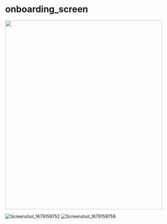 # onboarding_screen
<img src="https://user-images.githubusercontent.com/115135886/226122736-f14cb741-1cf8-4919-b767-6008c9c84827.png" width="500" height="600">


![Screenshot_1679159752](https://user-images.githubusercontent.com/115135886/226122738-77878df5-5f5d-4fc6-a593-5d35310aa92e.png)
![Screenshot_1679159758](https://user-images.githubusercontent.com/115135886/226122739-a86eaf24-beeb-44ce-9711-9d0ebf42ecb5.png)
